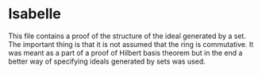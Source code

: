 # Isabelle
This file contains a proof of the structure of the ideal generated by a set. The important thing is that it is not assumed that the ring is commutative. It was meant as a part of a proof of Hilbert basis theorem but in the end a better way of specifying ideals generated by sets was used.

